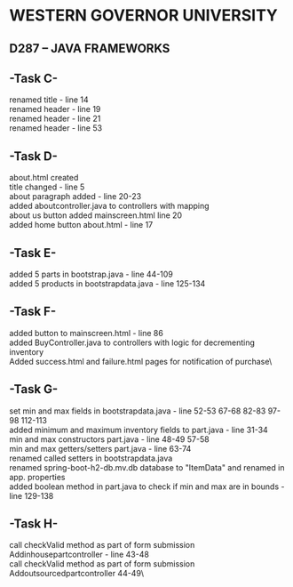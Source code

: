 # WESTERN GOVERNOR UNIVERSITY 
## D287 – JAVA FRAMEWORKS

## -Task C-
renamed title - line 14\
renamed header - line 19\
renamed header - line 21\
renamed header - line 53

## -Task D-
about.html created\
title changed - line 5\
about paragraph added - line 20-23\
added aboutcontroller.java to controllers with mapping\
about us button added mainscreen.html line 20\
added home button about.html - line 17

## -Task E-
added 5 parts in bootstrap.java - line 44-109\
added 5 products in bootstrapdata.java - line 125-134

## -Task F-
added button to mainscreen.html - line 86\
added BuyController.java to controllers with logic for decrementing inventory\
Added success.html and failure.html pages for notification of purchase\

## -Task G-
set min and max fields in bootstrapdata.java - line 52-53 67-68 82-83 97-98 112-113\
added minimum and maximum inventory fields to part.java - line 31-34\
min and max constructors part.java - line 48-49 57-58\
min and max getters/setters part.java - line 63-74\
renamed called setters in bootstrapdata.java\
renamed spring-boot-h2-db.mv.db database to "ItemData" and renamed in app. properties\
added boolean method in part.java to check if min and max are in bounds - line 129-138

## -Task H-
call checkValid method as part of form submission Addinhousepartcontroller - line 43-48\
call checkValid method as part of form submission Addoutsourcedpartcontroller 44-49\




